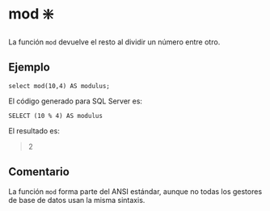 ﻿---
SidebarGroup: "Funciones matemáticas"
Autogenerated: true
---

# mod ❇️

La función `mod` devuelve el resto al dividir un número entre otro.

## Ejemplo

```
select mod(10,4) AS modulus;
```

El código generado para SQL Server es:

```
SELECT (10 % 4) AS modulus
```

El resultado es:

> 2

## Comentario

La función `mod` forma parte del ANSI estándar, aunque no todas los gestores de base de datos usan la misma sintaxis.




